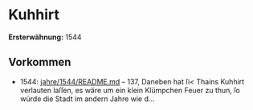 # Kuhhirt

**Ersterwähnung:** 1544

## Vorkommen
- 1544: [jahre/1544/README.md](../jahre/1544/README.md) – 137, Daneben hat ſi< Thains Kuhhirt
verlauten laſſen, es wäre um ein klein Klümpchen Feuer
zu thun, ſo würde die Stadt im andern Jahre wie d...
